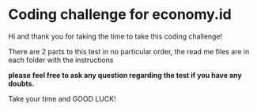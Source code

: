 # Coding challenge for economy.id

Hi and thank you for taking the time to take this coding challenge!

There are 2 parts to this test in no particular order, the read me files are in each folder with the instructions

**please feel free to ask any question regarding the test if you have any doubts.**

Take your time and GOOD LUCK!
